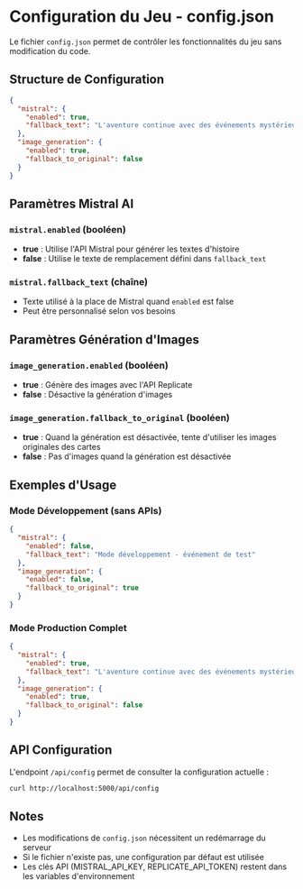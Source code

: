 # Configuration du Jeu - config.json

Le fichier `config.json` permet de contrôler les fonctionnalités du jeu sans modification du code.

## Structure de Configuration

```json
{
  "mistral": {
    "enabled": true,
    "fallback_text": "L'aventure continue avec des événements mystérieux..."
  },
  "image_generation": {
    "enabled": true,
    "fallback_to_original": false
  }
}
```

## Paramètres Mistral AI

### `mistral.enabled` (booléen)
- **true** : Utilise l'API Mistral pour générer les textes d'histoire
- **false** : Utilise le texte de remplacement défini dans `fallback_text`

### `mistral.fallback_text` (chaîne)
- Texte utilisé à la place de Mistral quand `enabled` est false
- Peut être personnalisé selon vos besoins

## Paramètres Génération d'Images

### `image_generation.enabled` (booléen)
- **true** : Génère des images avec l'API Replicate 
- **false** : Désactive la génération d'images

### `image_generation.fallback_to_original` (booléen)
- **true** : Quand la génération est désactivée, tente d'utiliser les images originales des cartes
- **false** : Pas d'images quand la génération est désactivée

## Exemples d'Usage

### Mode Développement (sans APIs)
```json
{
  "mistral": {
    "enabled": false,
    "fallback_text": "Mode développement - événement de test"
  },
  "image_generation": {
    "enabled": false,
    "fallback_to_original": true
  }
}
```

### Mode Production Complet
```json
{
  "mistral": {
    "enabled": true,
    "fallback_text": "L'aventure continue avec des événements mystérieux..."
  },
  "image_generation": {
    "enabled": true,
    "fallback_to_original": false
  }
}
```

## API Configuration

L'endpoint `/api/config` permet de consulter la configuration actuelle :

```bash
curl http://localhost:5000/api/config
```

## Notes

- Les modifications de `config.json` nécessitent un redémarrage du serveur
- Si le fichier n'existe pas, une configuration par défaut est utilisée
- Les clés API (MISTRAL_API_KEY, REPLICATE_API_TOKEN) restent dans les variables d'environnement